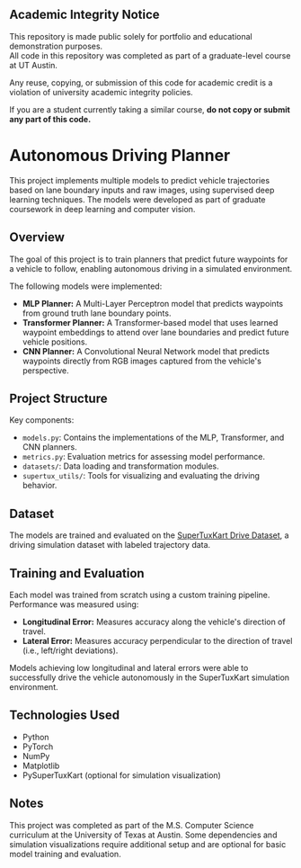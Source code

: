## Academic Integrity Notice

This repository is made public solely for portfolio and educational demonstration purposes.  
All code in this repository was completed as part of a graduate-level course at UT Austin.

Any reuse, copying, or submission of this code for academic credit is a violation of university academic integrity policies.

If you are a student currently taking a similar course, **do not copy or submit any part of this code.**


# Autonomous Driving Planner

This project implements multiple models to predict vehicle trajectories based on lane boundary inputs and raw images, using supervised deep learning techniques. The models were developed as part of graduate coursework in deep learning and computer vision.

## Overview

The goal of this project is to train planners that predict future waypoints for a vehicle to follow, enabling autonomous driving in a simulated environment.

The following models were implemented:
- **MLP Planner:** A Multi-Layer Perceptron model that predicts waypoints from ground truth lane boundary points.
- **Transformer Planner:** A Transformer-based model that uses learned waypoint embeddings to attend over lane boundaries and predict future vehicle positions.
- **CNN Planner:** A Convolutional Neural Network model that predicts waypoints directly from RGB images captured from the vehicle's perspective.

## Project Structure


Key components:
- `models.py`: Contains the implementations of the MLP, Transformer, and CNN planners.
- `metrics.py`: Evaluation metrics for assessing model performance.
- `datasets/`: Data loading and transformation modules.
- `supertux_utils/`: Tools for visualizing and evaluating the driving behavior.

## Dataset

The models are trained and evaluated on the [SuperTuxKart Drive Dataset](https://www.cs.utexas.edu/~bzhou/dl_class/drive_data.zip), a driving simulation dataset with labeled trajectory data.

## Training and Evaluation

Each model was trained from scratch using a custom training pipeline. Performance was measured using:
- **Longitudinal Error:** Measures accuracy along the vehicle's direction of travel.
- **Lateral Error:** Measures accuracy perpendicular to the direction of travel (i.e., left/right deviations).

Models achieving low longitudinal and lateral errors were able to successfully drive the vehicle autonomously in the SuperTuxKart simulation environment.

## Technologies Used

- Python
- PyTorch
- NumPy
- Matplotlib
- PySuperTuxKart (optional for simulation visualization)

## Notes

This project was completed as part of the M.S. Computer Science curriculum at the University of Texas at Austin. Some dependencies and simulation visualizations require additional setup and are optional for basic model training and evaluation.

